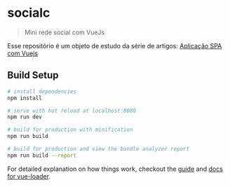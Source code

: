 # socialc

> Mini rede social com VueJs

Esse repositório é um objeto de estudo da série de artigos: [Aplicação SPA com Vuejs](https://medium.com/@wesleysaraujo/redesocial-spa-com-vuejs-2-parte-1-95549f49d755)

## Build Setup

``` bash
# install dependencies
npm install

# serve with hot reload at localhost:8080
npm run dev

# build for production with minification
npm run build

# build for production and view the bundle analyzer report
npm run build --report
```

For detailed explanation on how things work, checkout the [guide](http://vuejs-templates.github.io/webpack/) and [docs for vue-loader](http://vuejs.github.io/vue-loader).
